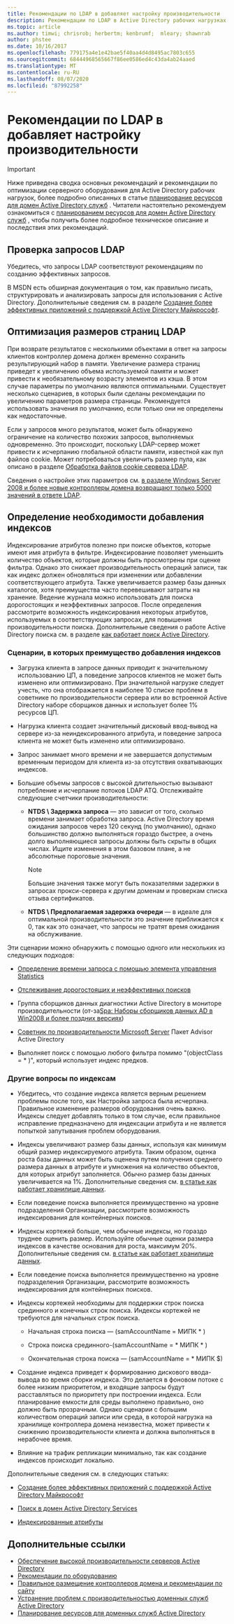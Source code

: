 ```yaml
---
title: Рекомендации по LDAP в добавляет настройку производительности
description: Рекомендации по LDAP в Active Directory рабочих нагрузках
ms.topic: article
ms.author: timwi; chrisrob; herbertm; kenbrumf;  mleary; shawnrab
author: phstee
ms.date: 10/16/2017
ms.openlocfilehash: 779175a4e1e42bae5f40aa4d4d8495ac7803c655
ms.sourcegitcommit: 68444968565667f86ee0586ed4c43da4ab24aaed
ms.translationtype: MT
ms.contentlocale: ru-RU
ms.lasthandoff: 08/07/2020
ms.locfileid: "87992258"
---
```

# <a name="ldap-considerations-in-adds-performance-tuning"></a>Рекомендации по LDAP в добавляет настройку производительности

> [!IMPORTANT]
> Ниже приведена сводка основных рекомендаций и рекомендации по оптимизации серверного оборудования для Active Directory рабочих нагрузок, более подробно описанных в статье [планирование ресурсов для домен Active Directory служб](https://go.microsoft.com/fwlink/?LinkId=324566) . Читатели настоятельно рекомендуем ознакомиться с [планированием ресурсов для домен Active Directory служб](https://go.microsoft.com/fwlink/?LinkId=324566) , чтобы получить более подробное техническое описание и последствия этих рекомендаций.

## <a name="verify-ldap-queries"></a>Проверка запросов LDAP

Убедитесь, что запросы LDAP соответствуют рекомендациям по созданию эффективных запросов.

В MSDN есть обширная документация о том, как правильно писать, структурировать и анализировать запросы для использования с Active Directory. Дополнительные сведения см. в разделе [Создание более эффективных приложений с поддержкой Active Directory Майкрософт](/previous-versions/ms808539(v=msdn.10)).

## <a name="optimize-ldap-page-sizes"></a>Оптимизация размеров страниц LDAP

При возврате результатов с несколькими объектами в ответ на запросы клиентов контроллер домена должен временно сохранить результирующий набор в памяти. Увеличение размера страниц приведет к увеличению объема используемой памяти и может привести к необязательному возрасту элементов из кэша. В этом случае параметры по умолчанию являются оптимальными. Существует несколько сценариев, в которых были сделаны рекомендации по увеличению параметров размера страницы. Рекомендуется использовать значения по умолчанию, если только они не определены как недостаточные.

Если у запросов много результатов, может быть обнаружено ограничение на количество похожих запросов, выполняемых одновременно.  Это происходит, поскольку LDAP-сервер может привести к исчерпанию глобальной области памяти, известной как пул файлов cookie.  Может потребоваться увеличить размер пула, как описано в разделе [Обработка файлов cookie сервера LDAP](../../../../identity/ad-ds/manage/how-ldap-server-cookies-are-handled.md).

Сведения о настройке этих параметров см. [в разделе Windows Server 2008 и более новые контроллеры домена возвращают только 5000 значений в ответе LDAP](https://support.microsoft.com/kb/2009267).

## <a name="determine-whether-to-add-indices"></a>Определение необходимости добавления индексов

Индексирование атрибутов полезно при поиске объектов, которые имеют имя атрибута в фильтре. Индексирование позволяет уменьшить количество объектов, которые должны быть просмотрены при оценке фильтра. Однако это снижает производительность операций записи, так как индекс должен обновляться при изменении или добавлении соответствующего атрибута. Также увеличивается размер базы данных каталогов, хотя преимущества часто перевешивают затраты на хранение. Ведение журнала можно использовать для поиска дорогостоящих и неэффективных запросов. После определения рассмотрите возможность индексирования некоторых атрибутов, используемых в соответствующих запросах, для повышения производительности поиска. Дополнительные сведения о работе Active Directory поиска см. в разделе [как работает поиск Active Directory](/previous-versions/windows/it-pro/windows-server-2003/cc755809(v=ws.10)).

### <a name="scenarios-that-benefit-in-adding-indices"></a>Сценарии, в которых преимущество добавления индексов

-   Загрузка клиента в запросе данных приводит к значительному использованию ЦП, а поведение запросов клиентов не может быть изменено или оптимизировано. При значительной нагрузке следует учесть, что она отображается в наиболее 10 списке проблем в советнике по производительности сервера или во встроенной Active Directory наборе сборщиков данных и использует более 1% ресурсов ЦП.

-   Нагрузка клиента создает значительный дисковый ввод-вывод на сервере из-за неиндексированного атрибута, и поведение запроса клиента не может быть изменено или оптимизировано.

-   Запрос занимает много времени и не завершается допустимым временным периодом для клиента из-за отсутствия охватывающих индексов.

- Большие объемы запросов с высокой длительностью вызывают потребление и исчерпание потоков LDAP ATQ. Отслеживайте следующие счетчики производительности:

    - **NTDS \\ Задержка запроса** — это зависит от того, сколько времени занимает обработка запроса. Active Directory время ожидания запросов через 120 секунд (по умолчанию), однако большинство должно выполняться гораздо быстрее, а очень долго выполняющиеся запросы должны быть скрыты в общих числах. Ищите изменения в этом базовом плане, а не абсолютные пороговые значения.

        > [!NOTE]
        > Большие значения также могут быть показателями задержки в запросах прокси-сервера к другим доменам и проверкам списка отзыва сертификатов.

    - **NTDS \\ Предполагаемая задержка очереди** — в идеале для оптимальной производительности это значение приближается к 0, так как это означает, что запросы не тратят время ожидания на обслуживание.

Эти сценарии можно обнаружить с помощью одного или нескольких из следующих подходов:

-   [Определение времени запроса с помощью элемента управления Statistics](/previous-versions/ms808539(v=msdn.10))

-   [Отслеживание дорогостоящих и неэффективных поисков](/previous-versions/ms808539(v=msdn.10))

-   Группа сборщиков данных диагностики Active Directory в мониторе производительности (от-за[Spa: Наборы сборщиков данных AD в Win2008 и более поздних версиях](/archive/blogs/askds/son-of-spa-ad-data-collector-sets-in-win2008-and-beyond))

-   [Советник по производительности Microsoft Server](../../../server-performance-advisor/microsoft-server-performance-advisor.md) Пакет Advisor Active Directory

-   Выполняет поиск с помощью любого фильтра помимо "(objectClass = \* )", который использует индекс предков.

### <a name="other-index-considerations"></a>Другие вопросы по индексам

-   Убедитесь, что создание индекса является верным решением проблемы после того, как Настройка запроса была исчерпана. Правильное изменение размеров оборудования очень важно. Индексы следует добавлять только в том случае, если правильное исправление предназначено для индексации атрибута и не является попыткой запутывания проблем оборудования.

-   Индексы увеличивают размер базы данных, используя как минимум общий размер индексируемого атрибута. Таким образом, оценка роста базы данных может быть оценена путем получения среднего размера данных в атрибуте и умножения на количество объектов, для которых атрибут заполняется. Обычно размер базы данных увеличивается на 1%. Дополнительные сведения см. [в статье как работает хранилище данных](/previous-versions/windows/it-pro/windows-server-2003/cc772829(v=ws.10)).

-   Если поведение поиска выполняется преимущественно на уровне подразделения Организации, рассмотрите возможность индексирования для контейнерных поисков.

-   Индексы кортежей больше, чем обычные индексы, но гораздо труднее оценить размер. Используйте обычные оценки размера индексов в качестве основания для роста, максимум 20%. Дополнительные сведения см. [в статье как работает хранилище данных](/previous-versions/windows/it-pro/windows-server-2003/cc772829(v=ws.10)).

-   Если поведение поиска выполняется преимущественно на уровне подразделения Организации, рассмотрите возможность индексирования для контейнерных поисков.

-   Индексы кортежей необходимы для поддержки строк поиска срединного и конечных строк поиска. Индексы кортежей не требуются для начальных строк поиска.

    -   Начальная строка поиска — (samAccountName = МИПК \* )

    -   Строка поиска срединного-(samAccountName = \* МИПК \* )

    -   Окончательная строка поиска — (samAccountName = \* МИПК $)

-   Создание индекса приведет к формированию дискового ввода-вывода во время сборки индекса. Это делается в фоновом потоке с более низким приоритетом, и входящие запросы будут расставляться по приоритету при построении индекса. Если планирование емкости для среды выполнено правильно, оно должно быть прозрачным. Однако сценарии с большим количеством операций записи или среда, в которой нагрузка на хранилище контроллера домена неизвестна, может привести к снижению производительности клиента и должна выполняться в нерабочее время.

-   Влияние на трафик репликации минимально, так как создание индексов происходит локально.

Дополнительные сведения см. в следующих статьях:

-   [Создание более эффективных приложений с поддержкой Active Directory Майкрософт](/previous-versions/ms808539(v=msdn.10))

-   [Поиск в домен Active Directory Services](/windows/win32/ad/searching-in-active-directory-domain-services)

-   [Индексированные атрибуты](/windows/win32/ad/indexed-attributes)

## <a name="additional-references"></a>Дополнительные ссылки

- [Обеспечение высокой производительности серверов Active Directory](index.md)
- [Рекомендации по оборудованию](hardware-considerations.md)
- [Правильное размещение контроллеров домена и рекомендации по сайту](site-definition-considerations.md)
- [Устранение проблем с производительностью доменных служб Active Directory](troubleshoot.md)
- [Планирование ресурсов для доменных служб Active Directory](https://go.microsoft.com/fwlink/?LinkId=324566)